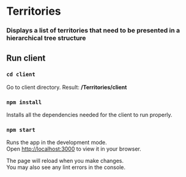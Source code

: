 # Territories

### Displays a list of territories that need to be presented in a hierarchical tree structure



## Run client


### `cd client`

Go to client directory.
Result: **<path>/Territories/client**

### `npm install`

Installs all the dependencies needed for the client to run properly.

### `npm start`

Runs the app in the development mode.\
Open [http://localhost:3000](http://localhost:3000) to view it in your browser.

The page will reload when you make changes.\
You may also see any lint errors in the console.
